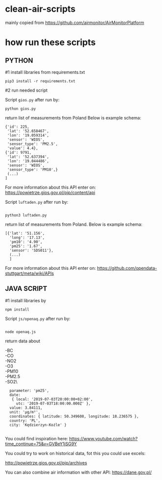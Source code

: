 # clean-air-scripts

mainly copied from https://github.com/airmonitor/AirMonitorPlatform


# how run these scripts

## PYTHON

#1 install libraries from requirements.txt

```
pip3 install -r requirements.txt

```

#2 run needed script

Script `gios.py` after run by:
```
python gios.py

```

return list of measurements from Poland
Below is example schema:

 ```
 {'id': 225,
  'lat': '52.658467',
  'lon': '19.059314',
  'sensor': 'WIOS',
  'sensor_type': 'PM2.5',
  'value': 4.4},
 {'id': 9791,
  'lat': '52.637394',
  'lon': '19.044486',
  'sensor': 'WIOS',
  'sensor_type': 'PM10',}
  (...)
]
```

For more information about this API enter on:
https://powietrze.gios.gov.pl/pjp/content/api


Script  `luftaden.py` after run by:
```

python3 luftaden.py
```

return list of measurements from Poland.
Below is example schema:

```
[{'lat': '51.156',
  'long': '17.13',
  'pm10': '4.90',
  'pm25': '1.67',
  'sensor': 'SDS011'},
  (...)
  ]
  ```

For more information about this API enter on:
https://github.com/opendata-stuttgart/meta/wiki/APIs

## JAVA SCRIPT

#1 install libraries by

```
npm install
```


Script  `js/openaq.py` after run by:
```

node openaq.js
```

return data about

-BC\
-CO\
-NO2\
-O3\
-PM10\
-PM2.5\
-SO2\

```{ location: 'K-Koźle automat 1',
  parameter: 'pm25',
  date:
   { local: '2019-07-03T20:00:00+02:00',
     utc: '2019-07-03T18:00:00.000Z' },
  value: 3.84111,
  unit: 'µg/m³',
  coordinates: { latitude: 50.349608, longitude: 18.236575 },
  country: 'PL',
  city: 'Kędzierzyn-Koźle' }
```

##
You could find inspiration here:
https://www.youtube.com/watch?time_continue=75&v=GVBeY1jSG9Y

You could try to work on historical data, fot this you could use excels:

http://powietrze.gios.gov.pl/pjp/archives

You can also combine air information with other API:
https://dane.gov.pl/


